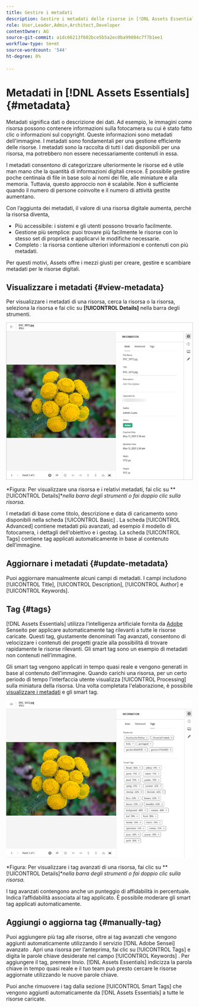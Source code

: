 ```yaml
---
title: Gestire i metadati
description: Gestire i metadati delle risorse in [!DNL Assets Essentials]
role: User,Leader,Admin,Architect,Developer
contentOwner: AG
source-git-commit: a1dc66213f602bce5b5a2ec0ba99084c7f7b1ee1
workflow-type: tm+mt
source-wordcount: '544'
ht-degree: 0%

---
```



# Metadati in [!DNL Assets Essentials] {#metadata}

Metadati significa dati o descrizione dei dati. Ad esempio, le immagini come risorsa possono contenere informazioni sulla fotocamera su cui è stato fatto clic o informazioni sul copyright. Queste informazioni sono metadati dell&#39;immagine. I metadati sono fondamentali per una gestione efficiente delle risorse. I metadati sono la raccolta di tutti i dati disponibili per una risorsa, ma potrebbero non essere necessariamente contenuti in essa.

I metadati consentono di categorizzare ulteriormente le risorse ed è utile man mano che la quantità di informazioni digitali cresce. È possibile gestire poche centinaia di file in base solo ai nomi dei file, alle miniature e alla memoria. Tuttavia, questo approccio non è scalabile. Non è sufficiente quando il numero di persone coinvolte e il numero di attività gestite aumentano.

Con l’aggiunta dei metadati, il valore di una risorsa digitale aumenta, perché la risorsa diventa,

* Più accessibile: i sistemi e gli utenti possono trovarlo facilmente.
* Gestione più semplice: puoi trovare più facilmente le risorse con lo stesso set di proprietà e applicarvi le modifiche necessarie.
* Completo : la risorsa contiene ulteriori informazioni e contenuti con più metadati.

Per questi motivi, Assets offre i mezzi giusti per creare, gestire e scambiare metadati per le risorse digitali.

## Visualizzare i metadati {#view-metadata}

Per visualizzare i metadati di una risorsa, cerca la risorsa o la risorsa, seleziona la risorsa e fai clic su **[!UICONTROL Details]** nella barra degli strumenti.

![Visualizzare i metadati di una risorsa](assets/metadata-view1.png)

*Figura: Per visualizzare una risorsa e i relativi metadati, fai clic su **[!UICONTROL Details]**nella barra degli strumenti o fai doppio clic sulla risorsa.*

I metadati di base come titolo, descrizione e data di caricamento sono disponibili nella scheda [!UICONTROL Basic] . La scheda [!UICONTROL Advanced] contiene metadati più avanzati, ad esempio il modello di fotocamera, i dettagli dell&#39;obiettivo e i geotag. La scheda [!UICONTROL Tags] contiene tag applicati automaticamente in base al contenuto dell’immagine.

## Aggiornare i metadati {#update-metadata}

Puoi aggiornare manualmente alcuni campi di metadati. I campi includono [!UICONTROL Title], [!UICONTROL Description], [!UICONTROL Author] e [!UICONTROL Keywords].

## Tag {#tags}

[!DNL Assets Essentials] utilizza l’intelligenza artificiale fornita da  [Adobe ](https://www.adobe.com/it/sensei.html) Senseito per applicare automaticamente tag rilevanti a tutte le risorse caricate. Questi tag, giustamente denominati Tag avanzati, consentono di velocizzare i contenuti dei progetti grazie alla possibilità di trovare rapidamente le risorse rilevanti. Gli smart tag sono un esempio di metadati non contenuti nell’immagine.

Gli smart tag vengono applicati in tempo quasi reale e vengono generati in base al contenuto dell’immagine. Quando carichi una risorsa, per un certo periodo di tempo l’interfaccia utente visualizza [!UICONTROL Processing] sulla miniatura della risorsa. Una volta completata l&#39;elaborazione, è possibile [visualizzare i metadati](#view-metadata) e gli smart tag.

![Visualizzare tag avanzati di una risorsa](assets/metadata-view-tags.png)

*Figura: Per visualizzare i tag avanzati di una risorsa, fai clic su **[!UICONTROL Details]**nella barra degli strumenti o fai doppio clic sulla risorsa.*

I tag avanzati contengono anche un punteggio di affidabilità in percentuale. Indica l’affidabilità associata al tag applicato. È possibile moderare gli smart tag applicati automaticamente.

## Aggiungi o aggiorna tag {#manually-tag}

Puoi aggiungere più tag alle risorse, oltre ai tag avanzati che vengono aggiunti automaticamente utilizzando il servizio [!DNL Adobe Sensei] avanzato . Apri una risorsa per l’anteprima, fai clic su [!UICONTROL Tags] e digita le parole chiave desiderate nel campo [!UICONTROL Keywords] . Per aggiungere il tag, premere Invio. [!DNL Assets Essentials] indicizza la parola chiave in tempo quasi reale e il tuo team può presto cercare le risorse aggiornate utilizzando le nuove parole chiave.

Puoi anche rimuovere i tag dalla sezione [!UICONTROL Smart Tags] che vengono aggiunti automaticamente da [!DNL Assets Essentials] a tutte le risorse caricate.

<!-- TBD: Queries for PM and engg.

Can we edit the existing metadata in any form?

How to moderate smart tags?

Allow or deny list for smart tags?

What about Tags displayed just above Smart Tags in the UI?

Is there a detailed metadata tab. Where do the other details of an asset go?

How can one search based strictly on the metadata. Similar to AEM Assets GQL queries.
-->

<!-- TBD: Link to related articles if any.

>[!MORELIKETHIS]
>
>* [Search assets](search.md).
-->
